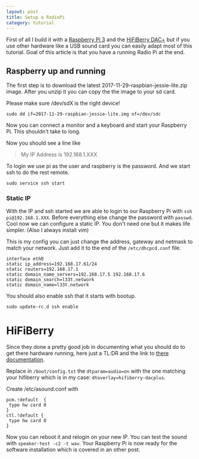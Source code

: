 ```yaml
---
layout: post
title: Setup a RadioPi
category: tutorial
---
```


First of all I build it with a [Raspberry Pi 3]( https://www.raspberrypi.org/products/raspberry-pi-3-model-b/ ) and the 
[HiFiBerry DAC+]( https://www.hifiberry.com/dacplus/ ) but if you use other hardware like a USB sound card 
you can easily adapt most of this tutorial. Goal of this article is that you have a running Radio Pi at the end. 

## Raspberry up and running

The first step is to download the latest 2017-11-29-raspbian-jessie-lite.zip image. After you unzip it you can copy the 
the image to your sd card.

Please make sure /dev/sdX is the right device!

```
sudo dd if=2017-11-29-raspbian-jessie-lite.img of=/dev/sdc
```

Now you can connect a monitor and a keyboard and start your Raspberry Pi. This shouldn't 
take to long.

Now you should see a line like 

> My IP Address is 192.168.1.XXX

To login we use pi as the user and raspberry is the password. And we start ssh to do the rest remote.

```
sudo service ssh start
```

### Static IP

With the IP and ssh started we are able to login to our Raspberry Pi with `ssh pi@192.168.1.XXX`.
Before everything else change the password with `passwd`. Cool now we can configure a static IP.
You don't need one but it makes life simpler. (Also I always install vim)


This is my config you can just change the address, gateway and netmask to match your network.
Just add it to the end of the `/etc/dhcpcd.conf` file.

```
interface eth0
static ip_address=192.168.17.61/24
static routers=192.168.17.1
static domain_name_servers=192.168.17.5 192.168.17.6
static domain_search=l33t.network
static domain_name=l33t.network
```

You should also enable ssh that it starts with bootup.

```
sudo update-rc.d ssh enable
```

# HiFiBerry

Since they done a pretty good job in documenting what you should do to get 
there hardware running, here just a TL:DR and the link to [there documentation]( https://support.hifiberry.com/hc/en-us/articles/205377651-Configuring-Linux-4-x-or-higher ).

Replace in `/boot/config.txt` the `dtparam=audio=on` with the one matching your hifiberry which is in my case: `dtoverlay=hifiberry-dacplus`.

Create /etc/asound.conf with 

```
pcm.!default  {
 type hw card 0
}
ctl.!default {
 type hw card 0
}
```

Now you can reboot it and relogin on your new IP. You can test the sound with `speaker-test -c2 -t wav`.
Your Raspberry Pi is now ready for the software installation which is covered in an other post.
